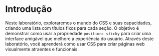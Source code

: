 # Introdução

Neste laboratório, exploraremos o mundo do CSS e suas capacidades, criando uma lista com títulos fixos para cada seção. O objetivo é demonstrar como usar a propriedade `position: sticky` para criar uma interface amigável que melhore a experiência do usuário. Através deste laboratório, você aprenderá como usar CSS para criar páginas web visualmente atraentes e funcionais.
